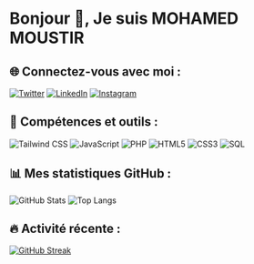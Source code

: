 # Bonjour 👋, Je suis MOHAMED MOUSTIR

## 🌐 Connectez-vous avec moi :
[![Twitter](https://img.shields.io/badge/Twitter-1DA1F2?style=for-the-badge&logo=twitter&logoColor=white)](https://twitter.com/MohamedMoustir)
[![LinkedIn](https://img.shields.io/badge/LinkedIn-0077B5?style=for-the-badge&logo=linkedin&logoColor=white)](https://linkedin.com/in/MohamedMoustir)
[![Instagram](https://img.shields.io/badge/Instagram-E4405F?style=for-the-badge&logo=instagram&logoColor=white)](https://instagram.com/MohamedMoustir)

## 🚀 Compétences et outils :
![Tailwind CSS](https://img.shields.io/badge/Tailwind%20CSS-38B2AC?style=for-the-badge&logo=tailwindcss&logoColor=white)
![JavaScript](https://img.shields.io/badge/JavaScript-323330?style=for-the-badge&logo=javascript&logoColor=F7DF1E)
![PHP](https://img.shields.io/badge/PHP-777BB4?style=for-the-badge&logo=php&logoColor=white)
![HTML5](https://img.shields.io/badge/HTML5-E34F26?style=for-the-badge&logo=html5&logoColor=white)
![CSS3](https://img.shields.io/badge/CSS3-1572B6?style=for-the-badge&logo=css3&logoColor=white)
![SQL](https://img.shields.io/badge/SQL-003B57?style=for-the-badge&logo=sqlite&logoColor=white)

## 📊 Mes statistiques GitHub :
![GitHub Stats](https://github-readme-stats.vercel.app/api?username=MohamedMoustir&show_icons=true&theme=radical)
![Top Langs](https://github-readme-stats.vercel.app/api/top-langs/?username=MohamedMoustir&layout=compact&theme=radical)

## 🔥 Activité récente :
[![GitHub Streak](https://streak-stats.demolab.com?user=MohamedMoustir&theme=radical)](https://git.io/streak-stats)
